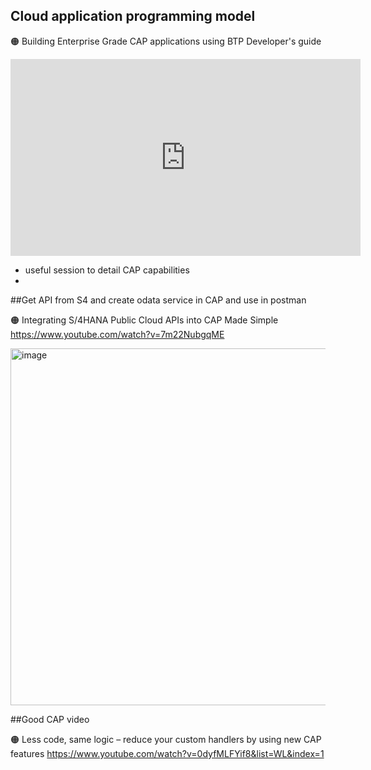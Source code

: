 ## Cloud application programming model


🟠 Building Enterprise Grade CAP applications using BTP Developer's guide

<iframe width="560" height="315" src="https://www.youtube.com/embed/tUKMUIL9C6k" title="YouTube video player" frameborder="0" allow="accelerometer; autoplay; clipboard-write; encrypted-media; gyroscope; picture-in-picture; web-share" allowfullscreen></iframe>

- useful session to detail CAP capabilities
- 

##Get API from S4 and create odata service in CAP and use in postman

🟠 Integrating S/4HANA Public Cloud APIs into CAP Made Simple
https://www.youtube.com/watch?v=7m22NubgqME


<img width="718" height="571" alt="image" src="https://github.com/user-attachments/assets/762b4b1e-7a58-4207-bd2f-07676300c233" />

##Good CAP video

🟠 Less code, same logic – reduce your custom handlers by using new CAP features
https://www.youtube.com/watch?v=0dyfMLFYif8&list=WL&index=1
